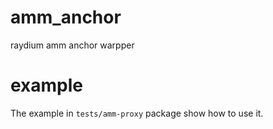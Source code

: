 # amm_anchor
raydium amm anchor warpper

# example
The example in `tests/amm-proxy` package show how to use it.